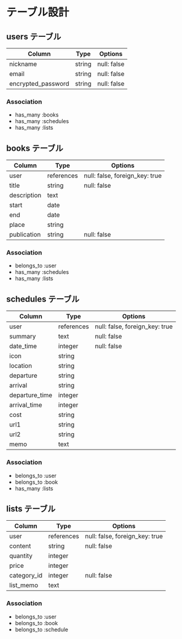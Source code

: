 # テーブル設計

## users テーブル

| Column             | Type   | Options     |
| ------------------ | ------ | ----------- |
| nickname           | string | null: false |
| email              | string | null: false |
| encrypted_password | string | null: false |

### Association

- has_many :books
- has_many :schedules
- has_many :lists

## books テーブル

| Column           | Type       | Options                        |
| ---------------- | ---------- | ------------------------------ |
| user             | references | null: false, foreign_key: true |
| title            | string     | null: false                    |
| description      | text       |                                |
| start            | date       |                                |
| end              | date       |                                |
| place            | string     |                                |
| publication      | string     | null: false                    |

### Association

- belongs_to :user
- has_many :schedules
- has_many :lists

## schedules テーブル

| Column           | Type       | Options                        |
| ---------------- | ---------- | ------------------------------ |
| user             | references | null: false, foreign_key: true |
| summary          | text       | null: false                    |
| date_time        | integer    | null: false                    |
| icon             | string     |                                |
| location         | string     |                                |
| departure        | string     |                                |
| arrival          | string     |                                |
| departure_time   | integer    |                                |
| arrival_time     | integer    |                                |
| cost             | string     |                                |
| url1             | string     |                                |
| url2             | string     |                                |
| memo             | text       |                                |

### Association

- belongs_to :user
- belongs_to :book
- has_many :lists

## lists テーブル

| Column        | Type       | Options                        |
| ------------- | ---------- | ------------------------------ |
| user          | references | null: false, foreign_key: true |
| content       | string     | null: false                    |
| quantity      | integer    |                                |
| price         | integer    |                                |
| category_id   | integer    | null: false                    |
| list_memo     | text       |                                |

### Association

- belongs_to :user
- belongs_to :book
- belongs_to :schedule
